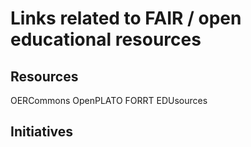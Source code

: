 # Links related to FAIR / open educational resources

## Resources

OERCommons
OpenPLATO
FORRT
EDUsources

## Initiatives
